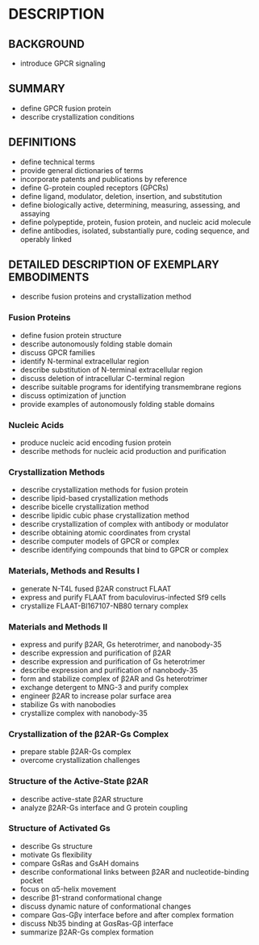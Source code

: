 # DESCRIPTION

## BACKGROUND

- introduce GPCR signaling

## SUMMARY

- define GPCR fusion protein
- describe crystallization conditions

## DEFINITIONS

- define technical terms
- provide general dictionaries of terms
- incorporate patents and publications by reference
- define G-protein coupled receptors (GPCRs)
- define ligand, modulator, deletion, insertion, and substitution
- define biologically active, determining, measuring, assessing, and assaying
- define polypeptide, protein, fusion protein, and nucleic acid molecule
- define antibodies, isolated, substantially pure, coding sequence, and operably linked

## DETAILED DESCRIPTION OF EXEMPLARY EMBODIMENTS

- describe fusion proteins and crystallization method

### Fusion Proteins

- define fusion protein structure
- describe autonomously folding stable domain
- discuss GPCR families
- identify N-terminal extracellular region
- describe substitution of N-terminal extracellular region
- discuss deletion of intracellular C-terminal region
- describe suitable programs for identifying transmembrane regions
- discuss optimization of junction
- provide examples of autonomously folding stable domains

### Nucleic Acids

- produce nucleic acid encoding fusion protein
- describe methods for nucleic acid production and purification

### Crystallization Methods

- describe crystallization methods for fusion protein
- describe lipid-based crystallization methods
- describe bicelle crystallization method
- describe lipidic cubic phase crystallization method
- describe crystallization of complex with antibody or modulator
- describe obtaining atomic coordinates from crystal
- describe computer models of GPCR or complex
- describe identifying compounds that bind to GPCR or complex

### Materials, Methods and Results I

- generate N-T4L fused β2AR construct FLAAT
- express and purify FLAAT from baculovirus-infected Sf9 cells
- crystallize FLAAT-BI167107-NB80 ternary complex

### Materials and Methods II

- express and purify β2AR, Gs heterotrimer, and nanobody-35
- describe expression and purification of β2AR
- describe expression and purification of Gs heterotrimer
- describe expression and purification of nanobody-35
- form and stabilize complex of β2AR and Gs heterotrimer
- exchange detergent to MNG-3 and purify complex
- engineer β2AR to increase polar surface area
- stabilize Gs with nanobodies
- crystallize complex with nanobody-35

### Crystallization of the β2AR-Gs Complex

- prepare stable β2AR-Gs complex
- overcome crystallization challenges

### Structure of the Active-State β2AR

- describe active-state β2AR structure
- analyze β2AR-Gs interface and G protein coupling

### Structure of Activated Gs

- describe Gs structure
- motivate Gs flexibility
- compare GsRas and GsAH domains
- describe conformational links between β2AR and nucleotide-binding pocket
- focus on α5-helix movement
- describe β1-strand conformational change
- discuss dynamic nature of conformational changes
- compare Gαs-Gβγ interface before and after complex formation
- discuss Nb35 binding at GαsRas-Gβ interface
- summarize β2AR-Gs complex formation

